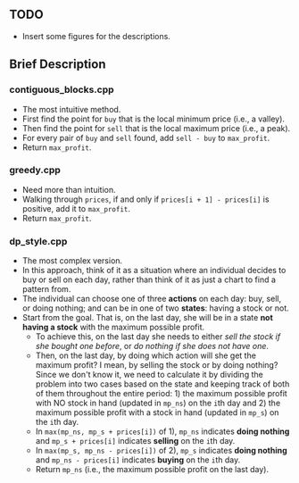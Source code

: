 ## TODO

* Insert some figures for the descriptions.

## Brief Description

### contiguous_blocks.cpp

* The most intuitive method.
* First find the point for `buy` that is the local minimum price (i.e., a valley).
* Then find the point for `sell` that is the local maximum price (i.e., a peak).
* For every pair of `buy` and `sell` found, add `sell - buy` to `max_profit`.
* Return `max_profit`.

### greedy.cpp

* Need more than intuition.
* Walking through `prices`, if and only if `prices[i + 1] - prices[i]` is positive, add it to `max_profit`.
* Return `max_profit`.

### dp_style.cpp

* The most complex version.
* In this approach, think of it as a situation where an individual decides to buy or sell on each day, rather than think of it as just a chart to find a pattern from.
* The individual can choose one of three **actions** on each day: buy, sell, or doing nothing; and can be in one of two **states**: having a stock or not.
* Start from the goal. That is, on the last day, she will be in a state **not having a stock** with the maximum possible profit.
	* To achieve this, on the last day she needs to either *sell the stock if she bought one before*, or *do nothing if she does not have one*.
	* Then, on the last day, by doing which action will she get the maximum profit? I mean, by selling the stock or by doing nothing? Since we don't know it, we need to calculate it by dividing the problem into two cases based on the state and keeping track of both of them throughout the entire period: 1) the maximum possible profit with NO stock in hand (updated in `mp_ns`) on the `i`th day and 2) the maximum possible profit with a stock in hand (updated in `mp_s`) on the `i`th day.
	* In `max(mp_ns, mp_s + prices[i])` of 1), `mp_ns` indicates **doing nothing** and `mp_s + prices[i]` indicates **selling** on the `i`th day.
	* In `max(mp_s, mp_ns - prices[i])` of 2), `mp_s` indicates **doing nothing** and `mp_ns - prices[i]` indicates **buying** on the `i`th day.
	* Return `mp_ns` (i.e., the maximum possible profit on the last day).